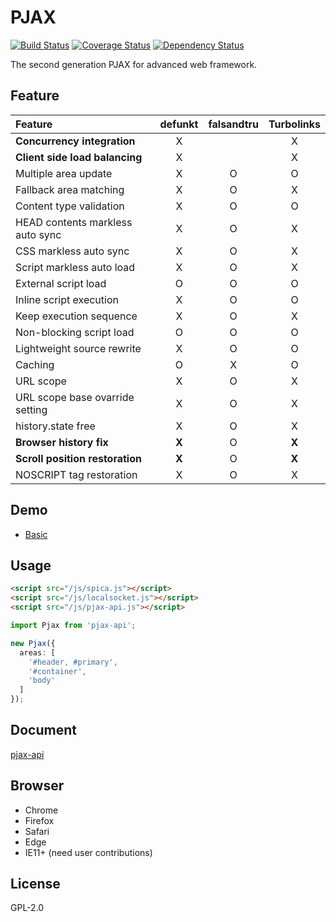 # PJAX

[![Build Status](https://travis-ci.org/falsandtru/pjax-api.svg?branch=master)](https://travis-ci.org/falsandtru/pjax-api)
[![Coverage Status](https://coveralls.io/repos/falsandtru/pjax-api/badge.svg?branch=master&service=github)](https://coveralls.io/github/falsandtru/pjax-api?branch=master)
[![Dependency Status](https://gemnasium.com/falsandtru/pjax-api.svg)](https://gemnasium.com/falsandtru/pjax-api)

The second generation PJAX for advanced web framework.

## Feature

|Feature|defunkt|falsandtru|Turbolinks|
|:------|:-----:|:--------:|:--------:|
|**Concurrency integration**|X| |X|
|**Client side load balancing**|X| |X|
|Multiple area update|X|O|O|
|Fallback area matching|X|O|X|
|Content type validation|X|O|O|
|HEAD contents markless auto sync|X|O|X|
|CSS markless auto sync|X|O|X|
|Script markless auto load|X|O|X|
|External script load|O|O|O|
|Inline script execution|X|O|O|
|Keep execution sequence|X|O|X|
|Non-blocking script load|O|O|O|
|Lightweight source rewrite|X|O|O|
|Caching|O|X|O|
|URL scope|X|O|X|
|URL scope base ovarride setting|X|O|X|
|history.state free|X|O|X|
|**Browser history fix**|**X**|O|**X**|
|**Scroll position restoration**|**X**|O|**X**|
|NOSCRIPT tag restoration|X|O|X|

## Demo

- <a href="http://falsandtru.github.io/pjax-api/demo/basic/1.html" target="_blank">Basic</a>

## Usage

```html
<script src="/js/spica.js"></script>
<script src="/js/localsocket.js"></script>
<script src="/js/pjax-api.js"></script>
```

```ts
import Pjax from 'pjax-api';

new Pjax({
  areas: [
    '#header, #primary',
    '#container',
    'body'
  ]
});
```

## Document

<a href="http://falsandtru.github.io/pjax-api" target="_blank">pjax-api</a>

## Browser

* Chrome
* Firefox
* Safari
* Edge
* IE11+ (need user contributions)

## License

GPL-2.0
